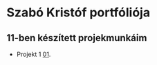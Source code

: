 # Szabó Kristóf portfóliója

## 11-ben készített projekmunkáim

- Projekt 1 [01](https://ciganyvajda2005.github.io/Szabo-Kristof-Portfolio-/).


